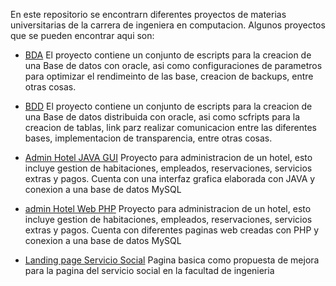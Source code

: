 En este repositorio se encontrarn diferentes proyectos de materias universitarias de la carrera
de ingeniera en computacion.
Algunos proyectos que se pueden encontrar aqui son:
- [BDA](https://johanzarazua.github.io/SchoolProjects/BDA)
El proyecto contiene un conjunto de escripts para la creacion de una Base de datos con oracle, asi como configuraciones de parametros para optimizar el rendimeinto de las base, creacion de backups, entre otras cosas.

- [BDD](https://johanzarazua.github.io/SchoolProjects/BDD)
El proyecto contiene un conjunto de escripts para la creacion de una Base de datos distribuida con oracle, asi como scfripts para la creacion de tablas, link parz realizar comunicacion entre las diferentes bases, implementacion de transparencia, entre otras cosas.

- [Admin Hotel JAVA GUI](https://johanzarazua.github.io/SchoolProjects/adminHotelJava)
Proyecto para administracion de un hotel, esto incluye gestion de habitaciones, empleados, reservaciones, servicios extras y pagos. Cuenta con una interfaz grafica elaborada con JAVA y conexion a una base de datos MySQL

- [admin Hotel Web PHP](https://johanzarazua.github.io/SchoolProjects/adminHotelPHP)
Proyecto para administracion de un hotel, esto incluye gestion de habitaciones, empleados, reservaciones, servicios extras y pagos. Cuenta con diferentes paginas web creadas con PHP y conexion a una base de datos MySQL

- [Landing page Servicio Social](https://johanzarazua.github.io/SchoolProjects/webServicioSocial)
Pagina basica como propuesta de mejora para la pagina del servicio social en la facultad de ingenieria
  
